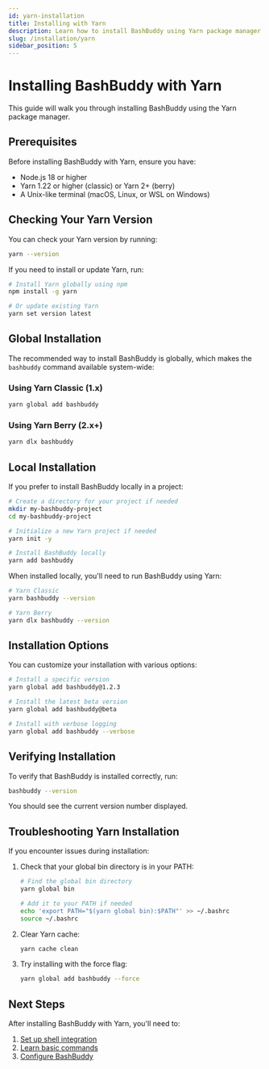 ```yaml
---
id: yarn-installation
title: Installing with Yarn
description: Learn how to install BashBuddy using Yarn package manager
slug: /installation/yarn
sidebar_position: 5
---
```


# Installing BashBuddy with Yarn

This guide will walk you through installing BashBuddy using the Yarn package manager.

## Prerequisites

Before installing BashBuddy with Yarn, ensure you have:

- Node.js 18 or higher
- Yarn 1.22 or higher (classic) or Yarn 2+ (berry)
- A Unix-like terminal (macOS, Linux, or WSL on Windows)

## Checking Your Yarn Version

You can check your Yarn version by running:

```bash
yarn --version
```

If you need to install or update Yarn, run:

```bash
# Install Yarn globally using npm
npm install -g yarn

# Or update existing Yarn
yarn set version latest
```

## Global Installation

The recommended way to install BashBuddy is globally, which makes the `bashbuddy` command available system-wide:

### Using Yarn Classic (1.x)

```bash
yarn global add bashbuddy
```

### Using Yarn Berry (2.x+)

```bash
yarn dlx bashbuddy
```

## Local Installation

If you prefer to install BashBuddy locally in a project:

```bash
# Create a directory for your project if needed
mkdir my-bashbuddy-project
cd my-bashbuddy-project

# Initialize a new Yarn project if needed
yarn init -y

# Install BashBuddy locally
yarn add bashbuddy
```

When installed locally, you'll need to run BashBuddy using Yarn:

```bash
# Yarn Classic
yarn bashbuddy --version

# Yarn Berry
yarn dlx bashbuddy --version
```

## Installation Options

You can customize your installation with various options:

```bash
# Install a specific version
yarn global add bashbuddy@1.2.3

# Install the latest beta version
yarn global add bashbuddy@beta

# Install with verbose logging
yarn global add bashbuddy --verbose
```

## Verifying Installation

To verify that BashBuddy is installed correctly, run:

```bash
bashbuddy --version
```

You should see the current version number displayed.

## Troubleshooting Yarn Installation

If you encounter issues during installation:

1. Check that your global bin directory is in your PATH:

   ```bash
   # Find the global bin directory
   yarn global bin

   # Add it to your PATH if needed
   echo 'export PATH="$(yarn global bin):$PATH"' >> ~/.bashrc
   source ~/.bashrc
   ```

2. Clear Yarn cache:

   ```bash
   yarn cache clean
   ```

3. Try installing with the force flag:
   ```bash
   yarn global add bashbuddy --force
   ```

## Next Steps

After installing BashBuddy with Yarn, you'll need to:

1. [Set up shell integration](/installation/shell-integration)
2. [Learn basic commands](/basic-commands)
3. [Configure BashBuddy](/configuration)
